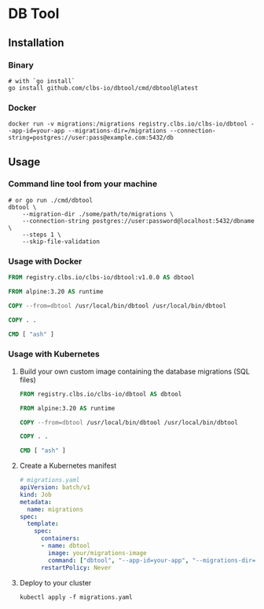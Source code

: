 # DB Tool

## Installation

### Binary

```shell
# with `go install`
go install github.com/clbs-io/dbtool/cmd/dbtool@latest
```

### Docker

```shell
docker run -v migrations:/migrations registry.clbs.io/clbs-io/dbtool --app-id=your-app --migrations-dir=/migrations --connection-string=postgres://user:pass@example.com:5432/db
```

## Usage

### Command line tool from your machine

```shell
# or go run ./cmd/dbtool
dbtool \
    --migration-dir ./some/path/to/migrations \
    --connection-string postgres://user:password@localhost:5432/dbname \
    --steps 1 \
    --skip-file-validation
```

### Usage with Docker

```dockerfile
FROM registry.clbs.io/clbs-io/dbtool:v1.0.0 AS dbtool

FROM alpine:3.20 AS runtime

COPY --from=dbtool /usr/local/bin/dbtool /usr/local/bin/dbtool

COPY . .

CMD [ "ash" ]
```

### Usage with Kubernetes


1. Build your own custom image containing the database migrations (SQL files)

    ```dockerfile
    FROM registry.clbs.io/clbs-io/dbtool AS dbtool

    FROM alpine:3.20 AS runtime

    COPY --from=dbtool /usr/local/bin/dbtool /usr/local/bin/dbtool

    COPY . .

    CMD [ "ash" ]
    ```

2. Create a Kubernetes manifest

    ```yaml
    # migrations.yaml
    apiVersion: batch/v1
    kind: Job
    metadata:
      name: migrations
    spec:
      template:
        spec:
          containers:
          - name: dbtool
            image: your/migrations-image
            command: ["dbtool", "--app-id=your-app", "--migrations-dir=./your/migrations/dir", "--connection-string=postgres://user:pass@host:5432/db"]
          restartPolicy: Never
    ```

3. Deploy to your cluster

    ```shell
    kubectl apply -f migrations.yaml
    ```
